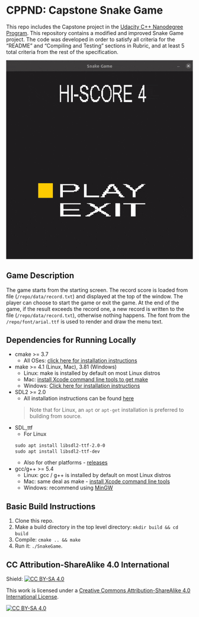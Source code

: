 # CPPND: Capstone Snake Game

This repo includes the Capstone project in the [Udacity C++ Nanodegree Program](https://www.udacity.com/course/c-plus-plus-nanodegree--nd213). This repository contains a modified and improved Snake Game project. The code was developed in order to satisfy all criteria for the “README” and “Compiling and Testing” sections in Rubric, and at least 5 total criteria from the rest of the specification.

<img src="demo.gif"/>

## Game Description
The game starts from the starting screen. The record score is loaded from file (`/repo/data/record.txt`) and displayed at the top of the window. The player can choose to start the game or exit the game. At the end of the game, if the result exceeds the record one, a new record is written to the file (`/repo/data/record.txt`), otherwise nothing happens.
The font from the `/repo/font/arial.ttf` is used to render and draw the menu text.

## Dependencies for Running Locally
* cmake >= 3.7
  * All OSes: [click here for installation instructions](https://cmake.org/install/)
* make >= 4.1 (Linux, Mac), 3.81 (Windows)
  * Linux: make is installed by default on most Linux distros
  * Mac: [install Xcode command line tools to get make](https://developer.apple.com/xcode/features/)
  * Windows: [Click here for installation instructions](http://gnuwin32.sourceforge.net/packages/make.htm)
* SDL2 >= 2.0
  * All installation instructions can be found [here](https://wiki.libsdl.org/Installation)
  >Note that for Linux, an `apt` or `apt-get` installation is preferred to building from source. 
* SDL_ttf
  * For Linux
  ```
  sudo apt install libsdl2-ttf-2.0-0
  sudo apt install libsdl2-ttf-dev
  ```
  * Also for other platforms - [releases](https://github.com/libsdl-org/SDL_ttf/releases)
* gcc/g++ >= 5.4
  * Linux: gcc / g++ is installed by default on most Linux distros
  * Mac: same deal as make - [install Xcode command line tools](https://developer.apple.com/xcode/features/)
  * Windows: recommend using [MinGW](http://www.mingw.org/)

## Basic Build Instructions

1. Clone this repo.
2. Make a build directory in the top level directory: `mkdir build && cd build`
3. Compile: `cmake .. && make`
4. Run it: `./SnakeGame`.


## CC Attribution-ShareAlike 4.0 International


Shield: [![CC BY-SA 4.0][cc-by-sa-shield]][cc-by-sa]

This work is licensed under a
[Creative Commons Attribution-ShareAlike 4.0 International License][cc-by-sa].

[![CC BY-SA 4.0][cc-by-sa-image]][cc-by-sa]

[cc-by-sa]: http://creativecommons.org/licenses/by-sa/4.0/
[cc-by-sa-image]: https://licensebuttons.net/l/by-sa/4.0/88x31.png
[cc-by-sa-shield]: https://img.shields.io/badge/License-CC%20BY--SA%204.0-lightgrey.svg
